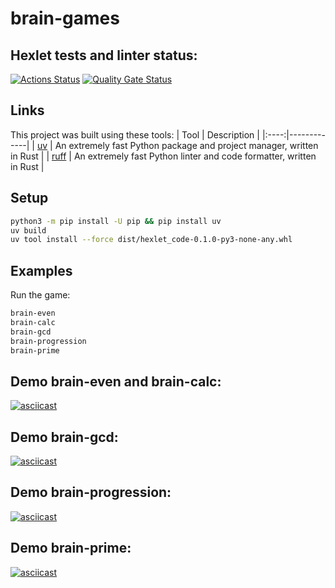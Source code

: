 # brain-games

## Hexlet tests and linter status:
[![Actions Status](https://github.com/alexa-brave/python-project-49/actions/workflows/hexlet-check.yml/badge.svg)](https://github.com/alexa-brave/python-project-49/actions)
[![Quality Gate Status](https://sonarcloud.io/api/project_badges/measure?project=alexa-brave_brain-games&metric=alert_status)](https://sonarcloud.io/summary/new_code?id=alexa-brave_brain-games)


## Links
This project was built using these tools:
| Tool | Description |
|:----:|-------------|
| [uv](https://docs.astral.sh/uv/) | An extremely fast Python package and project manager, written in Rust |
| [ruff](https://docs.astral.sh/ruff/) | An extremely fast Python linter and code formatter, written in Rust |

## Setup
```bash
python3 -m pip install -U pip && pip install uv
uv build
uv tool install --force dist/hexlet_code-0.1.0-py3-none-any.whl
```
## Examples
Run the game:
```bash
brain-even
brain-calc
brain-gcd
brain-progression
brain-prime
```

## Demo brain-even and brain-calc:
[![asciicast](https://asciinema.org/a/f5gJLUDrlA5pvRY5Xok49rRai.svg)](https://asciinema.org/a/f5gJLUDrlA5pvRY5Xok49rRai)

## Demo brain-gcd:
[![asciicast](https://asciinema.org/a/io4eowdu8VkrhtUwdpD1yo1FM.svg)](https://asciinema.org/a/io4eowdu8VkrhtUwdpD1yo1FM)

## Demo brain-progression:
[![asciicast](https://asciinema.org/a/GjoQMrDWUUiN9QCYSVbj6WJji.svg)](https://asciinema.org/a/GjoQMrDWUUiN9QCYSVbj6WJji)

## Demo brain-prime:
[![asciicast](https://asciinema.org/a/n60FatQCY8NDCC4DSj0KlSgc6.svg)](https://asciinema.org/a/n60FatQCY8NDCC4DSj0KlSgc6)